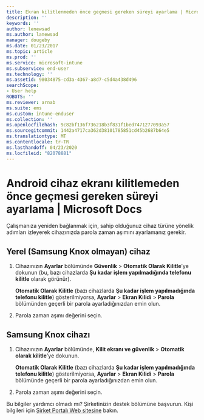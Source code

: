 ```yaml
---
title: Ekran kilitlenmeden önce geçmesi gereken süreyi ayarlama | Microsoft Docs
description: ''
keywords: ''
author: lenewsad
ms.author: lanewsad
manager: dougeby
ms.date: 01/23/2017
ms.topic: article
ms.prod: ''
ms.service: microsoft-intune
ms.subservice: end-user
ms.technology: ''
ms.assetid: 98034875-cd3a-4367-a8d7-c5d4a438d496
searchScope:
- User help
ROBOTS: ''
ms.reviewer: arnab
ms.suite: ems
ms.custom: intune-enduser
ms.collection: ''
ms.openlocfilehash: 9c82bf136f736218b3f831f1bed7471277093a57
ms.sourcegitcommit: 1442a4717ca362d38101785851cd45b2687b64e5
ms.translationtype: MT
ms.contentlocale: tr-TR
ms.lasthandoff: 04/23/2020
ms.locfileid: "82078881"
---
```

# <a name="how-to-set-the-amount-of-time-before-your-android-device-locks-its-screen"></a>Android cihaz ekranı kilitlemeden önce geçmesi gereken süreyi ayarlama | Microsoft Docs

Çalışmanıza yeniden bağlanmak için, sahip olduğunuz cihaz türüne yönelik adımları izleyerek cihazınızda parola zaman aşımını ayarlamanız gerekir.

## <a name="native-non-samsung-knox-device"></a>Yerel (Samsung Knox olmayan) cihaz

1. Cihazınızın **Ayarlar** bölümünde **Güvenlik** &gt; **Otomatik Olarak Kilitle**’ye dokunun (bu, bazı cihazlarda **Şu kadar işlem yapılmadığında telefonu kilitle** olarak görünür).

    **Otomatik Olarak Kilitle** (bazı cihazlarda **Şu kadar işlem yapılmadığında telefonu kilitle**) gösterilmiyorsa, **Ayarlar** &gt; **Ekran Kilidi** &gt; **Parola** bölümünden geçerli bir parola ayarladığınızdan emin olun.

2. Parola zaman aşımı değerini seçin.

## <a name="samsung-knox-device"></a>Samsung Knox cihazı

1. Cihazınızın **Ayarlar** bölümünde, **Kilit ekranı ve güvenlik** &gt; **Otomatik olarak kilitle**’ye dokunun.

    **Otomatik Olarak Kilitle** (bazı cihazlarda **Şu kadar işlem yapılmadığında telefonu kilitle**) gösterilmiyorsa, **Ayarlar** &gt; **Ekran Kilidi** &gt; **Parola** bölümünde geçerli bir parola ayarladığınızdan emin olun.

2. Parola zaman aşımı değerini seçin.

Bu bilgiler yardımcı olmadı mı? Şirketinizin destek bölümüne başvurun. Kişi bilgileri için [Şirket Portalı Web sitesine](https://go.microsoft.com/fwlink/?linkid=2010980) bakın.
